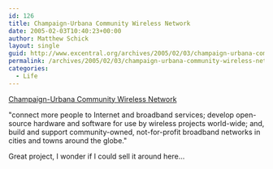 ```yaml
---
id: 126
title: Champaign-Urbana Community Wireless Network
date: 2005-02-03T10:40:23+00:00
author: Matthew Schick
layout: single
guid: http://www.excentral.org/archives/2005/02/03/champaign-urbana-community-wireless-network/
permalink: /archives/2005/02/03/champaign-urbana-community-wireless-network
categories:
  - Life
---
```

<a href="http://www.cuwireless.net/">Champaign-Urbana Community Wireless Network</a>

"connect more people to Internet and broadband services; develop open-source hardware and software for use by wireless projects world-wide; and, build and support community-owned, not-for-profit broadband networks in cities and towns around the globe."

Great project, I wonder if I could sell it around here...